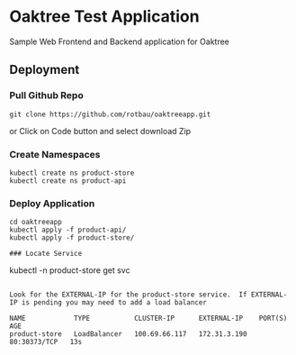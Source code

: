 # Oaktree Test Application

Sample Web Frontend and Backend application for Oaktree

## Deployment

### Pull Github Repo
```
git clone https://github.com/rotbau/oaktreeapp.git
```
or Click on Code button and select download Zip

### Create Namespaces
```
kubectl create ns product-store
kubectl create ns product-api
```

### Deploy Application
```
cd oaktreeapp
kubectl apply -f product-api/
kubectl apply -f product-store/

### Locate Service
```
kubectl -n product-store get svc
```

Look for the EXTERNAL-IP for the product-store service.  If EXTERNAL-IP is pending you may need to add a load balancer

NAME            TYPE           CLUSTER-IP      EXTERNAL-IP    PORT(S)        AGE
product-store   LoadBalancer   100.69.66.117   172.31.3.190   80:30373/TCP   13s
